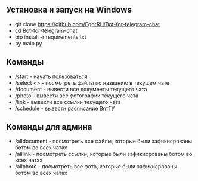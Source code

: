 ## Установка и запуск на Windows
- git clone https://github.com/EgorRU/Bot-for-telegram-chat
- cd Bot-for-telegram-chat
- pip install -r requirements.txt
- py main.py

## Команды
- /start - начать пользоваться
- /select <> - посмотреть файлы по названию в текущем чате
- /document - вывести все документы текущего чата
- /photo - вывести все фотографии текущего чата
- /link - вывести все ссылки текущего чата
- /schedule - вывести расписание ВятГУ

## Команды для админа

- /alldocument - посмотреть все файлы, которые были зафикисрованы ботом во всех чатах
- /alllink - посмотреть ссылки, которые были зафикисрованы ботом во всех чатах
- /allphoto - посмотреть все фото, которые были зафикисрованы ботом во всех чатах